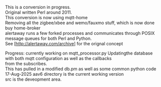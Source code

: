 This is a conversion in progress.    
Original written Perl around 2011.  
This conversion is now using mqtt-home   
Removing all the zigbee/xbee and wemo/fauxmo stuff, which is now done buy home-broker   
alertaway runs a few forked processes and communicates through POSIX message queues for both Perl and Python.     
See [http://alertaway.com/archive] for the orignal concept

Progress:
currently working on mqtt_processor.py
Updatingthe database with both mqtt configuration as well as the callbacks   
from the subscribes.   
This has pulled in a modified db.pm as well as some common python code 
17-Aug-2025
aav6 directory is the current working version   
src is the deveopment area.   


